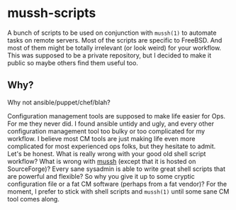 # mussh-scripts

A bunch of scripts to be used on conjunction with `mussh(1)` to automate tasks on remote servers. Most of the scripts are specific to FreeBSD. And most of them might be totally irrelevant (or look weird) for your workflow. This was supposed to be a private repository, but I decided to make it public so maybe others find them useful too.

## Why?

Why not ansible/puppet/chef/blah?

Configuration management tools are supposed to make life easier for Ops. For me they never did. I found ansible untidy and ugly, and every other configuration management tool too bulky or too complicated for my workflow. I believe most CM tools are just making life even more complicated for most experienced ops folks, but they hesitate to admit. 
Let's be honest. What is really wrong with your good old shell script workflow? What is wrong with [mussh](https://sourceforge.net/projects/mussh/) (except that it is hosted on SourceForge)?
Every sane sysadmin is able to write great shell scripts that are powerful and flexible? So why you give it up to some cryptic configuration file or a fat CM software (perhaps from a fat vendor)?
For the moment, I prefer to stick with shell scripts and `mussh(1)` until some sane CM tool comes along.

